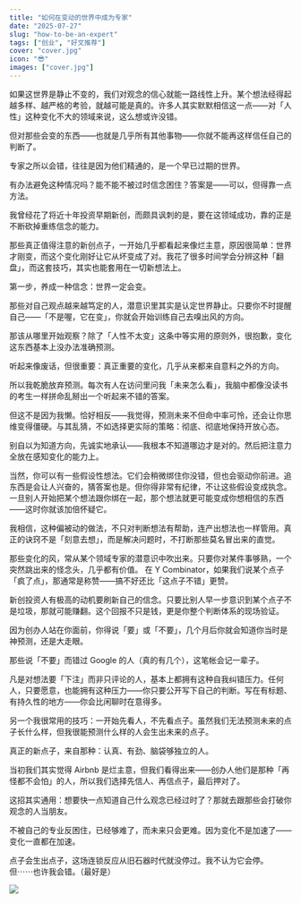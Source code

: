 ```yaml
---
title: "如何在变动的世界中成为专家"
date: "2025-07-27"
slug: "how-to-be-an-expert"
tags: ["创业", "好文推荐"]
cover: "cover.jpg"
icon: "😎"
images: ["cover.jpg"]
---
```

如果这世界是静止不变的，我们对观念的信心就能一路线性上升。某个想法经得起越多样、越严格的考验，就越可能是真的。许多人其实默默相信这一点——对「人性」这种变化不大的领域来说，这么想或许没错。



但对那些会变的东西——也就是几乎所有其他事物——你就不能再这样信任自己的判断了。



专家之所以会错，往往是因为他们精通的，是一个早已过期的世界。



有办法避免这种情况吗？能不能不被过时信念困住？答案是——可以，但得靠一点方法。



我曾经花了将近十年投资早期新创，而颇具讽刺的是，要在这领域成功，靠的正是不断砍掉重练信念的能力。



那些真正值得注意的新创点子，一开始几乎都看起来像烂主意，原因很简单：世界才刚变，而这个变化刚好让它从坏变成了对。我花了很多时间学会分辨这种「翻盘」，而这套技巧，其实也能套用在一切新想法上。



第一步，养成一种信念：世界一定会变。



那些对自己观点越来越笃定的人，潜意识里其实是认定世界静止。只要你不时提醒自己——「不是喔，它在变」，你就会开始训练自己去嗅出风的方向。



那该从哪里开始观察？除了「人性不太变」这条中等实用的原则外，很抱歉，变化这东西基本上没办法准确预测。



听起来像废话，但很重要：真正重要的变化，几乎从来都来自意料之外的方向。



所以我乾脆放弃预测。每次有人在访问里问我「未来怎么看」，我脑中都像没读书的考生一样拼命乱掰出一个听起来不错的答案。



但这不是因为我懒。恰好相反——我觉得，预测未来不但命中率可怜，还会让你思维变得僵硬。与其乱猜，不如选择更实际的策略：彻底、彻底地保持开放心态。



别自以为知道方向，先诚实地承认——我根本不知道哪边才是对的。然后把注意力全放在感知变化的能力上。



当然，你可以有一些假设性想法。它们会稍微绑住你没错，但也会驱动你前进。追东西是会让人兴奋的，猜答案也是。但你得非常有纪律，不让这些假设变成执念。
一旦别人开始把某个想法跟你绑在一起，那个想法就更可能变成你想相信的东西——这时你就该加倍怀疑它。



我相信，这种偏被动的做法，不只对判断想法有帮助，连产出想法也一样管用。真正的诀窍不是「刻意去想」，而是解决问题时，不打断那些莫名冒出来的直觉。



那些变化的风，常从某个领域专家的潜意识中吹出来。只要你对某件事够熟，一个突然跳出来的怪念头，几乎都有价值。
在 Y Combinator，如果我们说某个点子「疯了点」，那通常是称赞——搞不好还比「这点子不错」更赞。



新创投资人有极高的动机要刷新自己的信念。只要比别人早一步意识到某个点子不是垃圾，那就可能赚翻。这个回报不只是钱，更是你整个判断体系的现场验证。



因为创办人站在你面前，你得说「要」或「不要」，几个月后你就会知道你当时是神预测，还是大走眼。



那些说「不要」而错过 Google 的人（真的有几个），这笔帐会记一辈子。



凡是对想法要「下注」而非只评论的人，基本上都拥有这种自我纠错压力。任何人，只要愿意，也能拥有这种压力——你只要公开写下自己的判断。写在有标题、有持久性的地方——你会比闲聊时在意得多。



另一个我很常用的技巧：一开始先看人，不先看点子。虽然我们无法预测未来的点子长什么样，但我很能预测什么样的人会生出未来的点子。



真正的新点子，来自那种：认真、有劲、脑袋够独立的人。



当初我们其实觉得 Airbnb 是烂主意，但我们看得出来——创办人他们是那种「再怪都不会怕」的人，所以我们选择先信人、再信点子，最后押对了。



这招其实通用：想要快一点知道自己什么观念已经过时了？那就去跟那些会打破你观念的人当朋友。



不被自己的专业反困住，已经够难了，而未来只会更难。因为变化不是加速了——变化一直都在加速。



点子会生出点子，这场连锁反应从旧石器时代就没停过。我不认为它会停。
但⋯⋯也许我会错。（最好是）




![](https://prod-files-secure.s3.us-west-2.amazonaws.com/112d0858-5090-4d34-a606-b75eb8d65fd2/46476355-9cf3-4e99-9b7a-3531bc426380/1000202064.png?X-Amz-Algorithm=AWS4-HMAC-SHA256&X-Amz-Content-Sha256=UNSIGNED-PAYLOAD&X-Amz-Credential=ASIAZI2LB466TRVELQKY%2F20250810%2Fus-west-2%2Fs3%2Faws4_request&X-Amz-Date=20250810T031601Z&X-Amz-Expires=3600&X-Amz-Security-Token=IQoJb3JpZ2luX2VjEI%2F%2F%2F%2F%2F%2F%2F%2F%2F%2F%2FwEaCXVzLXdlc3QtMiJIMEYCIQC6KWLgVdbA8z%2FkQ8PR%2BhJaYjsgxWmXRKcWscczjAFQcAIhAMa9wO59XLd%2BVIx5%2FWp5ZTvIKZSMo3nWmvTM8uNsHfUvKogECMf%2F%2F%2F%2F%2F%2F%2F%2F%2F%2FwEQABoMNjM3NDIzMTgzODA1IgwGyr2EyaXFJY7XETAq3AMYc6%2Fy4ZkpE62hJNIaqobqUwrEfELRKSOZ3q7E9mfrQG5SVsQjBzalOnBt%2FU3JkjsxCb2KrDlqZjtYJ%2BUpihjeOFIY1klprBKwCWwnqh1zbIIgF4w99UXAvdOKxlSJDXfYiIIfBMBWU4X2l4b1nOkqet%2BjhNQBs1%2ByLXk2JvHd8kxs6XyeZKGHTmjh18Vl3Tn76HHQ3yYy2Gxe3NdPJnb3foGXw2IvZCCfrqK%2Fh53YzFW2Lpa6uPFSX4Af37ewe5EouiapByYl2OWXU2pu%2BslupzULgRg8LU%2F8Eu3T7%2FWKz1GLT9xPkoszcz%2FNvRnlj1c5Anq8gTXJHpcTZhYTjSainb6d7ADsjFobVv7xPCxeitpqieALlWDocU9MktAUC5p4cEaoqAaW27cX9qrEf8cvol4g5lNjRCAu2E7j51D2zwLB0kYiFZKSY2boIuqnWGqOVblqAP8VBHjXPoPCBm4pvucry89iR9EROil51Rbq7xWTMyPHDJP78QkaMTwfRBf%2B61X8gzruE863Qt234e9M9mB74PiYnEtRNaYd9LoXo8AgUSB8O6PMhAGib%2F%2BDTCgMjw0maG%2FbGxCS92PS1dLb5uit%2BoRnyK5eUuksIF4clGMOb4F4sB7dE0U8rTDfmN%2FEBjqkAW%2By%2BG8hjB2iyGwKKNMhbRF6DaG1is7zDqfX9cUIst7jtYLHGLhG8PmCU71DcEUlAYyPwFZlNfgdu8vhMpAehKcLFylNBj7SkhZ2vONCXaGHCNWm65XLwQo3mKr5ncT%2FqwT%2FCknc7Xx%2FZ%2FBBsHyF1Qaksrurge5p1GfkDJMInwrauY8KEn0VAYPnj2slavSMOH%2B32CdKXjSQB5hVrQXtaQOcvELt&X-Amz-Signature=723a3082c4e92180186ca948705e52c37e391d2edb1ed5336ebd91256f16da88&X-Amz-SignedHeaders=host&x-amz-checksum-mode=ENABLED&x-id=GetObject)

